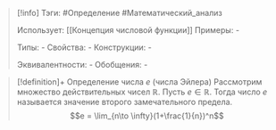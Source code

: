 > [!info]
> Тэги: #Определение #Математический_анализ   
> 
> Использует: [[Концепция числовой функции]]
> Примеры: *-*
> 
> Типы: *-*
> Свойства: *-*
> Конструкции: *-*
> 
> Эквивалентности: *-*
> Обобщения: *-*

> [!definition]+ Определение числа $e$ (числа Эйлера)
> Рассмотрим множество действительных чисел $\mathbb R$. Пусть $e \in \mathbb R$. Тогда число $e$ называется значение второго замечательного предела.
> $$e = \lim_{n\to \infty}(1+\frac{1}{n})^n$$